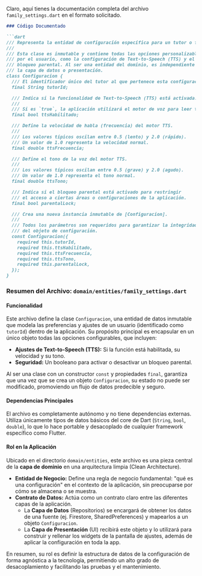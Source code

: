 Claro, aquí tienes la documentación completa del archivo `family_settings.dart` en el formato solicitado.

```markdown
### Código Documentado

```dart
/// Representa la entidad de configuración específica para un tutor o familia.
///
/// Esta clase es inmutable y contiene todas las opciones personalizables
/// por el usuario, como la configuración de Text-to-Speech (TTS) y el
/// bloqueo parental. Al ser una entidad del dominio, es independiente de
/// la capa de datos o presentación.
class Configuracion {
  /// El identificador único del tutor al que pertenece esta configuración.
  final String tutorId;

  /// Indica si la funcionalidad de Text-to-Speech (TTS) está activada.
  ///
  /// Si es `true`, la aplicación utilizará el motor de voz para leer texto.
  final bool ttsHabilitado;

  /// Define la velocidad de habla (frecuencia) del motor TTS.
  ///
  /// Los valores típicos oscilan entre 0.5 (lento) y 2.0 (rápido).
  /// Un valor de 1.0 representa la velocidad normal.
  final double ttsFrecuencia;

  /// Define el tono de la voz del motor TTS.
  ///
  /// Los valores típicos oscilan entre 0.5 (grave) y 2.0 (agudo).
  /// Un valor de 1.0 representa el tono normal.
  final double ttsTono;

  /// Indica si el bloqueo parental está activado para restringir
  /// el acceso a ciertas áreas o configuraciones de la aplicación.
  final bool parentalLock;

  /// Crea una nueva instancia inmutable de [Configuracion].
  ///
  /// Todos los parámetros son requeridos para garantizar la integridad
  /// del objeto de configuración.
  const Configuracion({
    required this.tutorId,
    required this.ttsHabilitado,
    required this.ttsFrecuencia,
    required this.ttsTono,
    required this.parentalLock,
  });
}
```

### Resumen del Archivo: `domain/entities/family_settings.dart`

#### Funcionalidad
Este archivo define la clase `Configuracion`, una entidad de datos inmutable que modela las preferencias y ajustes de un usuario (identificado como `tutorId`) dentro de la aplicación. Su propósito principal es encapsular en un único objeto todas las opciones configurables, que incluyen:

*   **Ajustes de Text-to-Speech (TTS):** Si la función está habilitada, su velocidad y su tono.
*   **Seguridad:** Un booleano para activar o desactivar un bloqueo parental.

Al ser una clase con un constructor `const` y propiedades `final`, garantiza que una vez que se crea un objeto `Configuracion`, su estado no puede ser modificado, promoviendo un flujo de datos predecible y seguro.

#### Dependencias Principales
El archivo es completamente autónomo y no tiene dependencias externas. Utiliza únicamente tipos de datos básicos del core de Dart (`String`, `bool`, `double`), lo que lo hace portable y desacoplado de cualquier framework específico como Flutter.

#### Rol en la Aplicación
Ubicado en el directorio `domain/entities`, este archivo es una pieza central de la **capa de dominio** en una arquitectura limpia (Clean Architecture).

*   **Entidad de Negocio:** Define una regla de negocio fundamental: "qué es una configuración" en el contexto de la aplicación, sin preocuparse por cómo se almacena o se muestra.
*   **Contrato de Datos:** Actúa como un contrato claro entre las diferentes capas de la aplicación.
    *   La **Capa de Datos** (Repositorios) se encargará de obtener los datos de una fuente (ej. Firestore, SharedPreferences) y mapearlos a un objeto `Configuracion`.
    *   La **Capa de Presentación** (UI) recibirá este objeto y lo utilizará para construir y rellenar los widgets de la pantalla de ajustes, además de aplicar la configuración en toda la app.

En resumen, su rol es definir la estructura de datos de la configuración de forma agnóstica a la tecnología, permitiendo un alto grado de desacoplamiento y facilitando las pruebas y el mantenimiento.
```